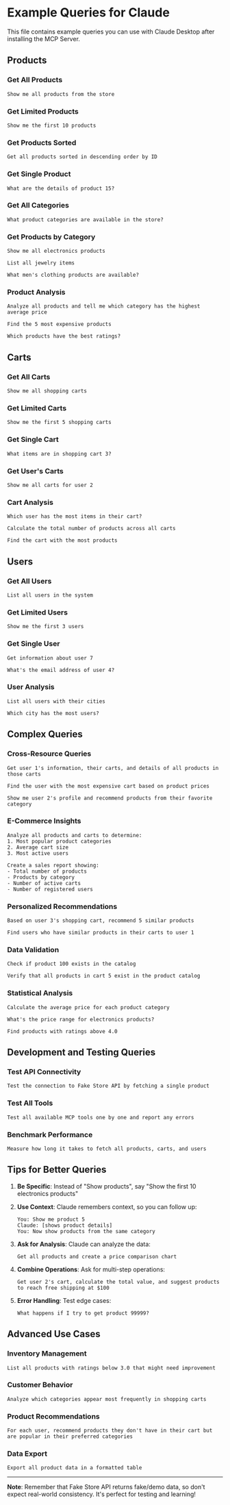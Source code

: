 # Example Queries for Claude

This file contains example queries you can use with Claude Desktop after installing the MCP Server.

## Products

### Get All Products
```
Show me all products from the store
```

### Get Limited Products
```
Show me the first 10 products
```

### Get Products Sorted
```
Get all products sorted in descending order by ID
```

### Get Single Product
```
What are the details of product 15?
```

### Get All Categories
```
What product categories are available in the store?
```

### Get Products by Category
```
Show me all electronics products
```

```
List all jewelry items
```

```
What men's clothing products are available?
```

### Product Analysis
```
Analyze all products and tell me which category has the highest average price
```

```
Find the 5 most expensive products
```

```
Which products have the best ratings?
```

## Carts

### Get All Carts
```
Show me all shopping carts
```

### Get Limited Carts
```
Show me the first 5 shopping carts
```

### Get Single Cart
```
What items are in shopping cart 3?
```

### Get User's Carts
```
Show me all carts for user 2
```

### Cart Analysis
```
Which user has the most items in their cart?
```

```
Calculate the total number of products across all carts
```

```
Find the cart with the most products
```

## Users

### Get All Users
```
List all users in the system
```

### Get Limited Users
```
Show me the first 3 users
```

### Get Single User
```
Get information about user 7
```

```
What's the email address of user 4?
```

### User Analysis
```
List all users with their cities
```

```
Which city has the most users?
```

## Complex Queries

### Cross-Resource Queries

```
Get user 1's information, their carts, and details of all products in those carts
```

```
Find the user with the most expensive cart based on product prices
```

```
Show me user 2's profile and recommend products from their favorite category
```

### E-Commerce Insights

```
Analyze all products and carts to determine:
1. Most popular product categories
2. Average cart size
3. Most active users
```

```
Create a sales report showing:
- Total number of products
- Products by category
- Number of active carts
- Number of registered users
```

### Personalized Recommendations

```
Based on user 3's shopping cart, recommend 5 similar products
```

```
Find users who have similar products in their carts to user 1
```

### Data Validation

```
Check if product 100 exists in the catalog
```

```
Verify that all products in cart 5 exist in the product catalog
```

### Statistical Analysis

```
Calculate the average price for each product category
```

```
What's the price range for electronics products?
```

```
Find products with ratings above 4.0
```

## Development and Testing Queries

### Test API Connectivity
```
Test the connection to Fake Store API by fetching a single product
```

### Test All Tools
```
Test all available MCP tools one by one and report any errors
```

### Benchmark Performance
```
Measure how long it takes to fetch all products, carts, and users
```

## Tips for Better Queries

1. **Be Specific**: Instead of "Show products", say "Show the first 10 electronics products"

2. **Use Context**: Claude remembers context, so you can follow up:
   ```
   You: Show me product 5
   Claude: [shows product details]
   You: Now show products from the same category
   ```

3. **Ask for Analysis**: Claude can analyze the data:
   ```
   Get all products and create a price comparison chart
   ```

4. **Combine Operations**: Ask for multi-step operations:
   ```
   Get user 2's cart, calculate the total value, and suggest products to reach free shipping at $100
   ```

5. **Error Handling**: Test edge cases:
   ```
   What happens if I try to get product 99999?
   ```

## Advanced Use Cases

### Inventory Management
```
List all products with ratings below 3.0 that might need improvement
```

### Customer Behavior
```
Analyze which categories appear most frequently in shopping carts
```

### Product Recommendations
```
For each user, recommend products they don't have in their cart but are popular in their preferred categories
```

### Data Export
```
Export all product data in a formatted table
```

---

**Note**: Remember that Fake Store API returns fake/demo data, so don't expect real-world consistency. It's perfect for testing and learning!
